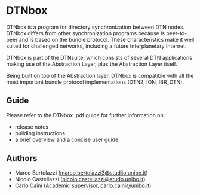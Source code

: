 # DTNbox
DTNbox is a program for directory synchronization between DTN nodes. DTNbox differs from other synchronization programs because is peer-to-peer and is based on the bundle protocol. These characteristics make it well suited for challenged networks, including a future Interplanetary Internet.

DTNbox is part of the DTNsuite, which consists of several DTN applications making use of the Abstraction Layer, plus the Abstraction Layer itself.

Being built on top of the Abstraction layer, DTNbox is compatible with all the most important bundle protocol implementations (DTN2, ION, IBR_DTN).

## Guide
Please refer to the DTNbox .pdf guide for further information on:
- release notes
- building instructions
- a brief overview and a concise user guide.

## Authors
- Marco Bertolazzi (marco.bertolazzi3@studiio.unibo.it)
- Nicolò Castellazzi (nicolo.castellazzi@studo.unibo.it)
- Carlo Caini (Academic supervisor, carlo.caini@unibo.it)
